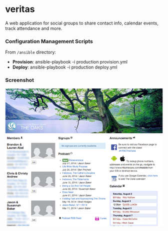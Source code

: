 veritas
=======

A web application for social groups to share contact info, calendar events, track attendance and more.

### Configuration Management Scripts 

From `/ansible` directory:
 - **Provision**: ansible-playbook -i production provision.yml
 - **Deploy**: ansible-playbook -i production deploy.yml

### Screenshot

![alt tag](https://raw.githubusercontent.com/bradyholt/veritas/master/app/assets/images/veritas-screen-shot.png)
